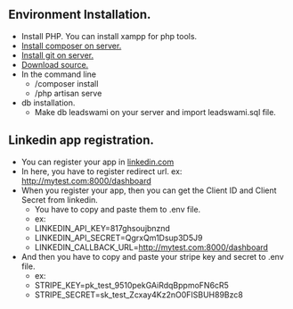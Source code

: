 ## Environment Installation.
- Install PHP.
	You can install xampp for php tools.
- [Install composer on server.](https://getcomposer.org/Composer-Setup.exe)
- [Install git on server.](https://git-scm.com/download/win)
- [Download source.](https://bitbucket.org/stefanomarra-repo/linkedin-profile-scraper/src/master/)
- In the command line
	* /composer install
	* /php artisan serve
- db installation.
	* Make db leadswami on your server and import leadswami.sql file.

## Linkedin app registration.
- You can register your app in [linkedin.com](https://www.linkedin.com/developer/apps)
- In here, you have to register redirect url. ex: http://mytest.com:8000/dashboard
- When you register your app, then you can get the Client ID and Client Secret from linkedin.
	* You have to copy and paste them to .env file.
	* ex: 
	* LINKEDIN_API_KEY=817ghsoujbnznd
	* LINKEDIN_API_SECRET=QgrxQm1Dsup3D5J9
	* LINKEDIN_CALLBACK_URL=http://mytest.com:8000/dashboard
- And then you have to copy and paste your stripe key and secret to .env file.
	* ex: 
	* STRIPE_KEY=pk_test_9510pekGAiRdqBppmoFN6cR5
	* STRIPE_SECRET=sk_test_Zcxay4Kz2nO0FISBUH89Bzc8

